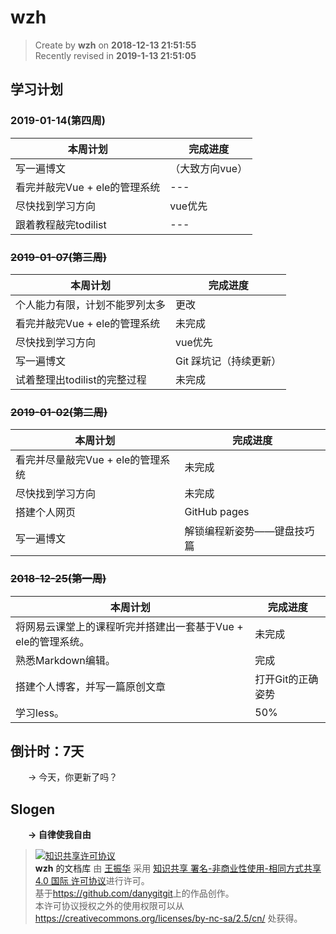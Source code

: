 wzh
===

> Create by **wzh** on **2018-12-13 21:51:55**  
> Recently revised in **2019-1-13 21:51:05**

## 学习计划

### 2019-01-14(第四周)

本周计划  | 完成进度
--- | ---
写一遍博文| （大致方向vue）
看完并敲完Vue + ele的管理系统| ---
尽快找到学习方向 | vue优先
跟着教程敲完todilist|---

### ~~2019-01-07(第三周)~~

本周计划  | 完成进度
--- | ---
个人能力有限，计划不能罗列太多| 更改
看完并敲完Vue + ele的管理系统| 未完成
尽快找到学习方向 | vue优先
写一遍博文| Git 踩坑记（持续更新）
试着整理出todilist的完整过程|未完成

### ~~2019-01-02(第二周)~~
本周计划  | 完成进度
--- | ---
看完并尽量敲完Vue + ele的管理系统| 未完成
尽快找到学习方向 | 未完成
搭建个人网页 | GitHub pages
写一遍博文| 解锁编程新姿势——键盘技巧篇

### ~~2018-12-25(第一周)~~
本周计划  | 完成进度
--- | ---
将网易云课堂上的课程听完并搭建出一套基于Vue + ele的管理系统。| 未完成
熟悉Markdown编辑。 | 完成
搭建个人博客，并写一篇原创文章 | 打开Git的正确姿势
学习less。| 50%

## 倒计时：7天

&emsp;&emsp;-> 今天，你更新了吗？

## Slogen

&emsp;&emsp;**-> 自律使我自由**

> <a rel="license" href="http://creativecommons.org/licenses/by-nc-sa/4.0/"><img alt="知识共享许可协议" style="border-width:0" src="https://i.creativecommons.org/l/by-nc-sa/4.0/88x31.png" /></a><br /><a xmlns:dct="http://purl.org/dc/terms/" property="dct:title">**wzh** 的文档库</a> 由 <a xmlns:cc="http://creativecommons.org/ns#" href="wzh" property="cc:attributionName" rel="cc:attributionURL">王振华</a> 采用 <a rel="license" href="http://creativecommons.org/licenses/by-nc-sa/4.0/">知识共享 署名-非商业性使用-相同方式共享 4.0 国际 许可协议</a>进行许可。<br />基于<a xmlns:dct="http://purl.org/dc/terms/" href="https://github.com/danygitgit" rel="dct:source">https://github.com/danygitgit</a>上的作品创作。<br />本许可协议授权之外的使用权限可以从 <a xmlns:cc="http://creativecommons.org/ns#" href="https://creativecommons.org/licenses/by-nc-sa/2.5/cn/" rel="cc:morePermissions">https://creativecommons.org/licenses/by-nc-sa/2.5/cn/</a> 处获得。